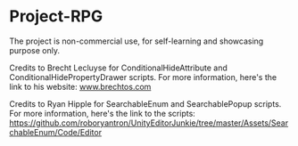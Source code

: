 # Project-RPG
The project is non-commercial use, for self-learning and showcasing purpose only.

Credits to Brecht Lecluyse for ConditionalHideAttribute and ConditionalHidePropertyDrawer scripts.
For more information, here's the link to his website: www.brechtos.com

Credits to Ryan Hipple for SearchableEnum and SearchablePopup scripts.
For more information, here's the link to the scripts: https://github.com/roboryantron/UnityEditorJunkie/tree/master/Assets/SearchableEnum/Code/Editor

